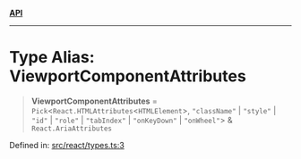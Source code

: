 [**API**](../../API.md)

***

# Type Alias: ViewportComponentAttributes

> **ViewportComponentAttributes** = `Pick`\<`React.HTMLAttributes`\<`HTMLElement`\>, `"className"` \| `"style"` \| `"id"` \| `"role"` \| `"tabIndex"` \| `"onKeyDown"` \| `"onWheel"`\> & `React.AriaAttributes`

Defined in: [src/react/types.ts:3](https://github.com/inokawa/virtua/blob/e20a4f47afebc2fcd9b1badc4340caba09d9d952/src/react/types.ts#L3)
